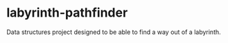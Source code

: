 # labyrinth-pathfinder
Data structures project designed to be able to find a way out of a labyrinth.
